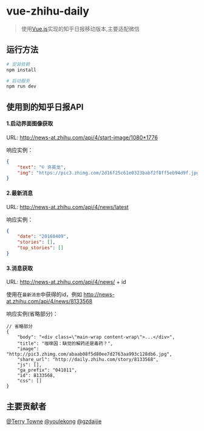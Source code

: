 # vue-zhihu-daily

> 使用[Vue.js](https://github.com/vuejs/vue)实现的知乎日报移动版本,主要适配微信

## 运行方法
```bash
# 安装依赖
npm install

# 启动服务
npm run dev
```

## 使用到的知乎日报API
#### 1.启动界面图像获取

URL: http://news-at.zhihu.com/api/4/start-image/1080*1776

响应实例：
```json
{
    "text": "© 许英龙",
    "img": "https://pic3.zhimg.com/2d16f25c61e0323babf2f8ff5eb94d9f.jpg"
}
```

####  2.最新消息

URL: http://news-at.zhihu.com/api/4/news/latest

响应实例：
```json
{
    "date": "20160409",
    "stories": [],
    "top_stories": []
}
```

####  3.消息获取
URL: http://news-at.zhihu.com/api/4/news/ + id

使用在`最新消息`中获得的id，例如 http://news-at.zhihu.com/api/4/news/8133568

响应实例(省略部分)：
```
// 省略部分
{
    "body": "<div class=\"main-wrap content-wrap\">...</div>",
    "title": "咖啡因：缺觉的解药还是毒药？",
    "image": "http://pic3.zhimg.com/abaab08f5d80ee7d2763aa993c128db6.jpg",
    "share_url": "http://daily.zhihu.com/story/8133568",
    "js": [],
    "ga_prefix": "041011",
    "id": 8133568,
    "css": []
}
```

## 主要贡献者
[@Terry Towne](https://github.com/terrytowne)
[@youlekong](https://github.com/youlekong)
[@gzdaijie](https://github.com/gzdaijie)
